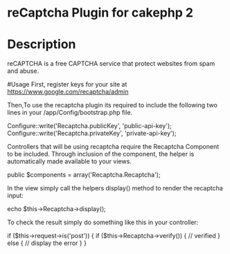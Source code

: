 # reCaptcha Plugin for cakephp 2

# Description
reCAPTCHA is a free CAPTCHA service that protect websites from spam and abuse.

#Usage
First, register keys for your site at https://www.google.com/recaptcha/admin

Then,To use the recaptcha plugin its required to include the following two lines in your /app/Config/bootstrap.php file.

Configure::write('Recaptcha.publicKey', 'public-api-key');
Configure::write('Recaptcha.privateKey', 'private-api-key');

Controllers that will be using recaptcha require the Recaptcha Component to be included. Through inclusion of the component, the helper is automatically made available to your views.

public $components = array('Recaptcha.Recaptcha');

In the view simply call the helpers display() method to render the recaptcha input:

echo $this->Recaptcha->display();

To check the result simply do something like this in your controller:

if ($this->request->is('post')) {
    if ($this->Recaptcha->verify()) {
        // verified
    } else {
        // display the error
    }
}
